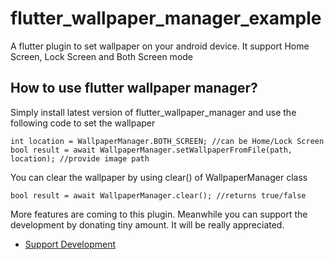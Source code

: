 # flutter_wallpaper_manager_example

A flutter plugin to set wallpaper on your android device. It support Home Screen, Lock Screen and Both Screen mode

## How to use flutter wallpaper manager?

Simply install latest version of flutter_wallpaper_manager and use the following code to set the wallpaper

```
int location = WallpaperManager.BOTH_SCREEN; //can be Home/Lock Screen
bool result = await WallpaperManager.setWallpaperFromFile(path, location); //provide image path

```

You can clear the wallpaper by using clear() of WallpaperManager class

```
bool result = await WallpaperManager.clear(); //returns true/false

```
More features are coming to this plugin. Meanwhile you can support the development by donating tiny amount. It will be really appreciated.

- [Support Development](https://paypal.me/prasadkirpekar)
